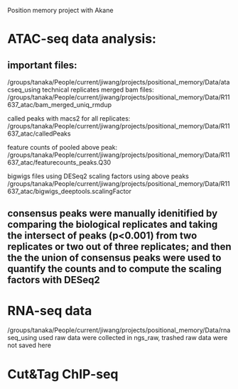 Position memory project with Akane

# ATAC-seq data analysis:
## important files:

   /groups/tanaka/People/current/jiwang/projects/positional_memory/Data/atacseq_using
   technical replicates merged bam files:
   /groups/tanaka/People/current/jiwang/projects/positional_memory/Data/R11637_atac/bam_merged_uniq_rmdup

   called peaks with macs2 for all replicates:
   /groups/tanaka/People/current/jiwang/projects/positional_memory/Data/R11637_atac/calledPeaks

   feature counts of pooled above peak:
   /groups/tanaka/People/current/jiwang/projects/positional_memory/Data/R11637_atac/featurecounts_peaks.Q30

   
   bigwigs files using DESeq2 scaling factors using above peaks
   /groups/tanaka/People/current/jiwang/projects/positional_memory/Data/R11637_atac/bigwigs_deeptools.scalingFactor

## consensus peaks were manually idenitified by comparing the biological replicates and taking the intersect of peaks (p<0.001) from two replicates or two out of three replicates; and then the the union of consensus peaks were used to quantify the counts and to compute the scaling factors with DESeq2

# RNA-seq data
 /groups/tanaka/People/current/jiwang/projects/positional_memory/Data/rnaseq_using
 used raw data were collected in ngs_raw, trashed raw data were not saved here

# Cut&Tag ChIP-seq

